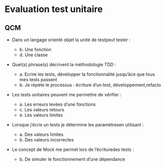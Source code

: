 # Evaluation test unitaire

## QCM

- Dans un langage orienté objet la unité de testpeut tester : 
  - b. Une fonction
  - d. Une classe
    
- Quel(s) phrase(s) décrivent la méthodologie TDD :
  - a. Ecrire les tests, développer la fonctionnalité jusqu’àce que tous mes tests passent
  - b. Je répète le processus : écriture d’un test, développement,refacto
    
- Les tests unitaires peuvent me permettre de vérifier :
  - a. Les erreurs levées d’une fonctions
  - c. Les valeurs retours
  - e. Les valeurs limites
    
-  Lorsque j’écris un tests je détermine les paramètresen utilisant :
   - a. Des valeurs limites
   - b. Des valeurs incorrectes
   
- Le concept de Mock me permet lors de l’écrituredes tests :
    - b. De simuler le fonctionnement d’une dépendance
